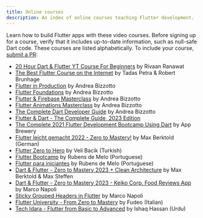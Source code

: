 ```yaml
---
title: Online courses
description: An index of online courses teaching Flutter development.
---
```


Learn how to build Flutter apps with these video courses.
Before signing up for a course, verify that it includes
up-to-date information, such as null-safe Dart code.
These courses are listed alphabetically.
To include your course, [submit a PR][]:

* [20 Hour Dart & Flutter YT Course For Beginners][] by Rivaan Ranawat
* [The Best Flutter Course on the Internet][] by Tadas Petra & Robert Brunhage
* [Flutter in Production][] by Andrea Bizzotto
* [Flutter Foundations][] by Andrea Bizzotto
* [Flutter & Firebase Masterclass][] by Andrea Bizzotto
* [Flutter Animations Masterclass][] by Andrea Bizzotto
* [The Complete Dart Developer Guide][] by Andrea Bizzotto
* [Flutter & Dart - The Complete Guide, 2023 Edition][]
* [The Complete 2021 Flutter Development Bootcamp Using Dart][] by App Brewery
* [Flutter leicht gemacht 2022 - Zero to Mastery!][] by Max Berktold (German)
* [Flutter Zero to Hero][] by Veli Bacik (Turkish)
* [Flutter Bootcamp][] by Rubens de Melo (Portuguese)
* [Flutter para iniciantes][] by Rubens de Melo (Portuguese)
* [Dart & Flutter - Zero to Mastery 2023 + Clean Architecture][] by Max Berktold & Max Steffen
* [Dart & Flutter - Zero to Mastery 2023 - Keiko Corp. Food Reviews App][] by Marco Napoli
* [Sticky Grouped Headers in Flutter][] by Marco Napoli
* [Flutter University - From Zero to Mastery][] by Fudeo (Italian)
* [Tech Idara - Flutter from Basic to Advanced][] by Ishaq Hassan (Urdu)
  
[20 Hour Dart & Flutter YT Course For Beginners]: https://youtu.be/CzRQ9mnmh44
[The Best Flutter Course on the Internet]: https://www.hungrimind.com/learn/flutter
[Flutter in Production]: https://codewithandrea.com/courses/flutter-in-production/
[Flutter Foundations]: https://codewithandrea.com/courses/flutter-foundations/
[Flutter & Firebase Masterclass]: https://codewithandrea.com/courses/flutter-firebase-masterclass/
[Flutter Animations Masterclass]: https://codewithandrea.com/courses/flutter-animations-masterclass/
[The Complete Dart Developer Guide]: https://codewithandrea.com/courses/complete-dart-guide/
[Flutter & Dart - The Complete Guide, 2023 Edition]: https://www.udemy.com/course/learn-flutter-dart-to-build-ios-android-apps/
[The Complete 2021 Flutter Development Bootcamp Using Dart]: https://www.appbrewery.co/p/flutter-development-bootcamp-with-dart/
[Flutter Crash Course]: https://fluttercrashcourse.com/
[Flutter leicht gemacht 2022 - Zero to Mastery!]: https://www.udemy.com/course/dart-flutter-leicht-gemacht/
[Flutter Zero to Hero]: {{site.yt.playlist}}PL1k5oWAuBhgXdw1BbxVGxxWRmkGB1C11l
[Flutter Bootcamp]: https://flutterbootcamp.com.br
[Flutter para iniciantes]: {{site.yt.playlist}}PLS4cqF1_X2syzBpkoSwtmKoREgnp1MhTn
[Dart & Flutter - Zero to Mastery 2023 + Clean Architecture]: https://www.udemy.com/course/flutter-made-easy-zero-to-mastery/?referralCode=CCBFCD16CC71F359EE3C
[Dart & Flutter - Zero to Mastery 2023 - Keiko Corp. Food Reviews App]: https://academy.zerotomastery.io/courses/2092303/lectures/47623876
[Sticky Grouped Headers in Flutter]: https://academy.droidcon.com/course/sticky-grouped-headers-in-flutter
[Flutter University - From Zero to Mastery]: https://www.fudeo.it/?utm_source=flutter_dev
[Tech Idara - Flutter from Basic to Advanced]: https://www.youtube.com/playlist?list=PLX97VxArfzkmXeUqUxeKW7XS8oYraH7A5
[submit a PR]: {{site.repo.this}}/pulls
